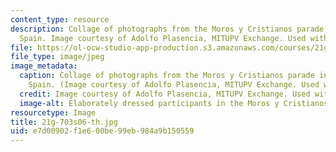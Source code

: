 ```yaml
---
content_type: resource
description: Collage of photographs from the Moros y Cristianos parade in Valencia,
  Spain. Image courtesy of Adolfo Plasencia, MITUPV Exchange. Used with permission.
file: https://ol-ocw-studio-app-production.s3.amazonaws.com/courses/21g-703-spanish-iii-spring-2006/e7d00902f1e600be99eb984a9b150559_21g-703s06-th.jpg
file_type: image/jpeg
image_metadata:
  caption: Collage of photographs from the Moros y Cristianos parade in Valencia,
    Spain. (Image courtesy of Adolfo Plasencia, MITUPV Exchange. Used with permission.)
  credit: Image courtesy of Adolfo Plasencia, MITUPV Exchange. Used with permission.
  image-alt: Elaborately dressed participants in the Moros y Cristianos parade.
resourcetype: Image
title: 21g-703s06-th.jpg
uid: e7d00902-f1e6-00be-99eb-984a9b150559
---
```

